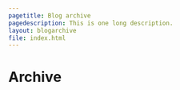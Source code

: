 ```yaml
---
pagetitle: Blog archive
pagedescription: This is one long description.
layout: blogarchive
file: index.html
---
```


# Archive

